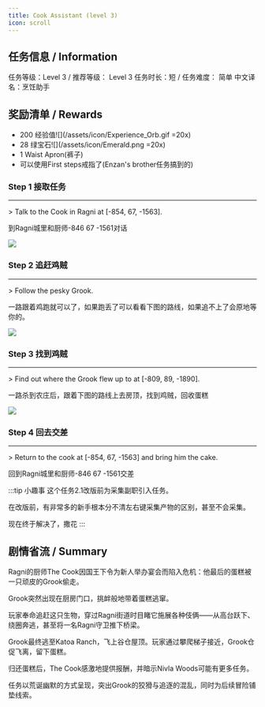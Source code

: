 ```yaml
---
title: Cook Assistant (level 3)
icon: scroll
---
```



## 任务信息 / Information
任务等级：Level 3 / 推荐等级： Level 3
任务时长：短 / 任务难度： 简单
中文译名：烹饪助手


## 奖励清单 / Rewards

+ 200 经验值![](/assets/icon/Experience_Orb.gif =20x)
+ 28 绿宝石![](/assets/icon/Emerald.png =20x)
+ 1 Waist Apron(裤子)
+ 可以使用First steps戒指了(Enzan's brother任务搞到的)



### Step 1 接取任务
---
\> Talk to the Cook in Ragni at [-854, 67, -1563].

到Ragni城里和<NPC>厨师</NPC><CC>-846 67 -1561</CC>对话

![](/assets/img/lv3-1.png)

### Step 2 追赶鸡贼
---
\> Follow the pesky Grook.

一路跟着鸡跑就可以了，如果跑丢了可以看看下图的路线，如果追不上了会原地等你的。

![](/assets/img/lv3-2.png)

### Step 3 找到鸡贼
---
\> Find out where the Grook flew up to at [-809, 89, -1890].

一路杀到农庄后，跟着下图的路线上去房顶，找到鸡贼，回收蛋糕

![](/assets/img/lv3-3.png)

### Step 4 回去交差
---
\> Return to the cook at [-854, 67, -1563] and bring him the cake.

回到Ragni城里和<NPC>厨师</NPC><CC>-846 67 -1561</CC>交差


:::tip 小趣事
这个任务2.1改版前为采集副职引入任务。

在改版前，有非常多的新手根本分不清左右键采集产物的区别，甚至不会采集。

现在终于解决了，撒花
:::

## 剧情省流 / Summary

Ragni的厨师The Cook因国王下令为新人举办宴会而陷入危机：他最后的蛋糕被一只顽皮的Grook偷走。

Grook突然出现在厨房门口，挑衅般地带着蛋糕逃窜。

玩家奉命追赶这只生物，穿过Ragni街道时目睹它施展各种伎俩——从高台跃下、绕圈奔逃，甚至将一名Ragni守卫推下桥梁。

Grook最终逃至Katoa Ranch，飞上谷仓屋顶。玩家通过攀爬梯子接近，Grook仓促飞离，留下蛋糕。

归还蛋糕后，The Cook感激地提供报酬，并暗示Nivla Woods可能有更多任务。

任务以荒诞幽默的方式呈现，突出Grook的狡猾与追逐的混乱，同时为后续冒险铺垫线索。